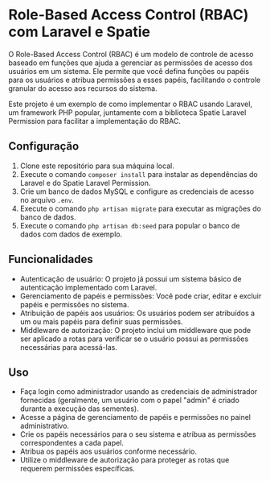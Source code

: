 # Role-Based Access Control (RBAC) com Laravel e Spatie

O Role-Based Access Control (RBAC) é um modelo de controle de acesso baseado em funções que ajuda a gerenciar as permissões de acesso dos usuários em um sistema. Ele permite que você defina funções ou papéis para os usuários e atribua permissões a esses papéis, facilitando o controle granular do acesso aos recursos do sistema.

Este projeto é um exemplo de como implementar o RBAC usando Laravel, um framework PHP popular, juntamente com a biblioteca Spatie Laravel Permission para facilitar a implementação do RBAC.

## Configuração

1. Clone este repositório para sua máquina local.
2. Execute o comando `composer install` para instalar as dependências do Laravel e do Spatie Laravel Permission.
3. Crie um banco de dados MySQL e configure as credenciais de acesso no arquivo `.env`.
4. Execute o comando `php artisan migrate` para executar as migrações do banco de dados.
5. Execute o comando `php artisan db:seed` para popular o banco de dados com dados de exemplo.

## Funcionalidades

- Autenticação de usuário: O projeto já possui um sistema básico de autenticação implementado com Laravel.
- Gerenciamento de papéis e permissões: Você pode criar, editar e excluir papéis e permissões no sistema.
- Atribuição de papéis aos usuários: Os usuários podem ser atribuídos a um ou mais papéis para definir suas permissões.
- Middleware de autorização: O projeto inclui um middleware que pode ser aplicado a rotas para verificar se o usuário possui as permissões necessárias para acessá-las.

## Uso

- Faça login como administrador usando as credenciais de administrador fornecidas (geralmente, um usuário com o papel "admin" é criado durante a execução das sementes).
- Acesse a página de gerenciamento de papéis e permissões no painel administrativo.
- Crie os papéis necessários para o seu sistema e atribua as permissões correspondentes a cada papel.
- Atribua os papéis aos usuários conforme necessário.
- Utilize o middleware de autorização para proteger as rotas que requerem permissões específicas.

